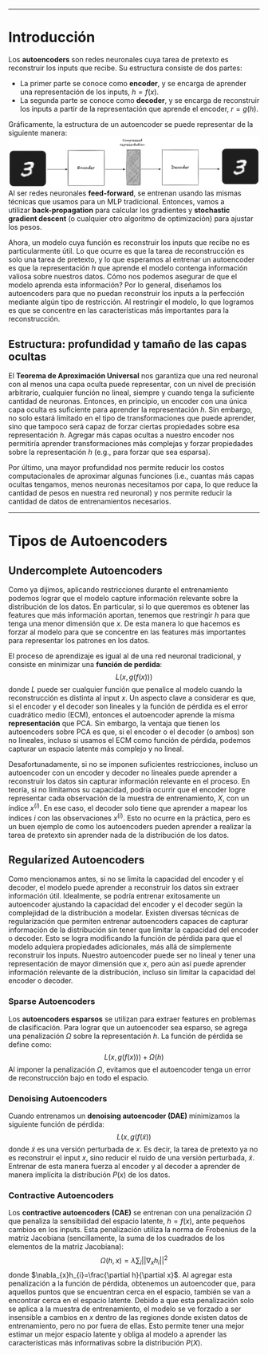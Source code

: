 ***
# Introducción

Los **autoencoders** son redes neuronales cuya tarea de pretexto es reconstruir los inputs que recibe. Su estructura consiste de dos partes:
- La primer parte se conoce como **encoder**, y se encarga de aprender una representación de los inputs, $h=f(x)$.
- La segunda parte se conoce como **decoder**, y se encarga de reconstruir los inputs a partir de la representación que aprende el encoder, $r=g(h)$.

Gráficamente, la estructura de un autoencoder se puede representar de la siguiente manera:
![autoencoders-computer-vision](attachments/autoencoders-computer-vision.png)
Al ser redes neuronales **feed-forward**, se entrenan usando las mismas técnicas que usamos para un MLP tradicional. Entonces, vamos a utilizar **back-propagation** para calcular los gradientes y **stochastic gradient descent** (o cualquier otro algoritmo de optimización) para ajustar los pesos.

Ahora, un modelo cuya función es reconstruir los inputs que recibe no es particularmente útil. Lo que ocurre es que la tarea de reconstrucción es solo una tarea de pretexto, y lo que esperamos al entrenar un autoencoder es que la representación $h$ que aprende el modelo contenga información valiosa sobre nuestros datos.
Cómo nos podemos asegurar de que el modelo aprenda esta información? Por lo general, diseñamos los autoencoders para que no puedan reconstruir los inputs a la perfección mediante algún tipo de restricción. Al restringir el modelo, lo que logramos es que se concentre en las características más importantes para la reconstrucción.
## Estructura: profundidad y tamaño de las capas ocultas

El **Teorema de Aproximación Universal** nos garantiza que una red neuronal con al menos una capa oculta puede representar, con un nivel de precisión arbitrario, cualquier función no lineal, siempre y cuando tenga la suficiente cantidad de neuronas.
Entonces, en principio, un encoder con una única capa oculta es suficiente para aprender la representación $h$. Sin embargo, no solo estará limitado en el tipo de transformaciones que puede aprender, sino que tampoco será capaz de forzar ciertas propiedades sobre esa representación $h$. Agregar más capas ocultas a nuestro encoder nos permitiría aprender transformaciones más complejas y forzar propiedades sobre la representación $h$ (e.g., para forzar que sea esparsa).

Por último, una mayor profundidad nos permite reducir los costos computacionales de aproximar algunas funciones (i.e., cuantas más capas ocultas tengamos, menos neuronas necesitamos por capa, lo que reduce la cantidad de pesos en nuestra red neuronal) y nos permite reducir la cantidad de datos de entrenamientos necesarios.
***
# Tipos de Autoencoders
## Undercomplete Autoencoders

Como ya dijimos, aplicando restricciones durante el entrenamiento podemos lograr que el modelo capture información relevante sobre la distribución de los datos. En particular, si lo que queremos es obtener las features que más información aportan, tenemos que restringir $h$ para que tenga una menor dimensión que $x$. De esta manera lo que hacemos es forzar al modelo para que se concentre en las features más importantes para representar los patrones en los datos.

El proceso de aprendizaje es igual al de una red neuronal tradicional, y consiste en minimizar una **función de perdida**:
$$L(x, g(f(x)))$$
donde $L$ puede ser cualquier función que penalice al modelo cuando la reconstrucción es distinta al input $x$.
Un aspecto clave a considerar es que, si el encoder y el decoder son lineales y la función de pérdida es el error cuadrático medio (ECM), entonces el autoencoder aprende la misma **representación** que PCA. Sin embargo, la ventaja que tienen los autoencoders sobre PCA es que, si el encoder o el decoder (o ambos) son no lineales, incluso si usamos el ECM como función de pérdida, podemos capturar un espacio latente más complejo y no lineal.

Desafortunadamente, si no se imponen suficientes restricciones, incluso un autoencoder con un encoder y decoder no lineales puede aprender a reconstruir los datos sin capturar información relevante en el proceso.
En teoría, si no limitamos su capacidad, podría ocurrir que el encoder logre representar cada observación de la muestra de entrenamiento, $X$, con un índice $x^{(i)}$. En ese caso, el decoder solo tiene que aprender a mapear los índices $i$ con las observaciones $x^{(i)}$. Esto no ocurre en la práctica, pero es un buen ejemplo de como los autoencoders pueden aprender a realizar la tarea de pretexto sin aprender nada de la distribución de los datos.
## Regularized Autoencoders

Como mencionamos antes, si no se limita la capacidad del encoder y el decoder, el modelo puede aprender a reconstruir los datos sin extraer información útil. Idealmente, se podría entrenar exitosamente un autoencoder ajustando la capacidad del encoder y el decoder según la complejidad de la distribución a modelar.
Existen diversas técnicas de regularización que permiten entrenar autoencoders capaces de capturar información de la distribución sin tener que limitar la capacidad del encoder o decoder. Esto se logra modificando la función de pérdida para que el modelo adquiera propiedades adicionales, más allá de simplemente reconstruir los inputs.
Nuestro autoencoder puede ser no lineal y tener una representación de mayor dimensión que $x$, pero aún así puede aprender información relevante de la distribución, incluso sin limitar la capacidad del encoder o decoder.
### **Sparse Autoencoders**

Los **autoencoders esparsos** se utilizan para extraer features en problemas de clasificación. Para lograr que un autoencoder sea esparso, se agrega una penalización $\Omega$ sobre la representación $h$. La función de pérdida se define como:
$$L(x, g(f(x)))+\Omega(h)$$
Al imponer la penalización $\Omega$, evitamos que el autoencoder tenga un error de reconstrucción bajo en todo el espacio.
### **Denoising Autoencoders**

Cuando entrenamos un **denoising autoencoder (DAE)** minimizamos la siguiente función de pérdida:
$$L(x,g(f(\tilde{x}))$$
donde $\tilde{x}$ es una versión perturbada de $x$. Es decir, la tarea de pretexto ya no es reconstruir el input $x$, sino reducir el ruido de una versión perturbada, $\tilde{x}$.
Entrenar de esta manera fuerza al encoder y al decoder a aprender de manera implícita la distribución $P(x)$ de los datos.
### **Contractive Autoencoders**

Los **contractive autoencoders (CAE)** se entrenan con una penalización $\Omega$ que penaliza la sensibilidad del espacio latente, $h=f(x)$, ante pequeños cambios en los inputs. Esta penalización utiliza la norma de Frobenius de la matriz Jacobiana (sencillamente, la suma de los cuadrados de los elementos de la matriz Jacobiana):
$$\Omega(h,x)=\lambda\sum_{i}||\nabla_{x}h_{i}||^{2}$$
donde $\nabla_{x}h_{i}=\frac{\partial h}{\partial x}$.
Al agregar esta penalización a la función de pérdida, obtenemos un autoencoder que, para aquellos puntos que se encuentran cerca en el espacio, también se van a encontrar cerca en el espacio latente.
Debido a que esta penalización solo se aplica a la muestra de entrenamiento, el modelo se ve forzado a ser insensible a cambios en $x$ dentro de las regiones donde existen datos de entrenamiento, pero no por fuera de ellas. Esto permite tener una mejor estimar un mejor espacio latente y obliga al modelo a aprender las características más informativas sobre la distribución $P(X)$.